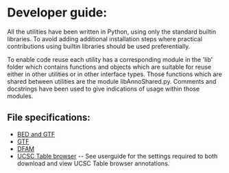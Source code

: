 # Developer guide:

All the utilities have been written in Python, using only the standard builtin libraries. To avoid adding additional installation steps where practical contributions using builtin libraries should be used preferentially.

To enable code reuse each utility has a corresponding module in the 'lib' folder which contains functions and objects which are suitable for reuse either in other utilities or in other interface types. Those functions which are shared between utilities are the module libAnnoShared.py. Comments and docstrings have been used to give indications of usage within those modules.


## File specifications:
- [BED and GTF](https://genome.ucsc.edu/FAQ/FAQformat.html)
- [GTF](https://mblab.wustl.edu/GTF22.html)
- [DFAM](https://www.dfam.org/releases/Dfam_3.3/userman.txt)
- [UCSC Table browser](https://genome.ucsc.edu/cgi-bin/hgTables)
-- See userguide for the settings required to both download and view UCSC Table browser annotations.
